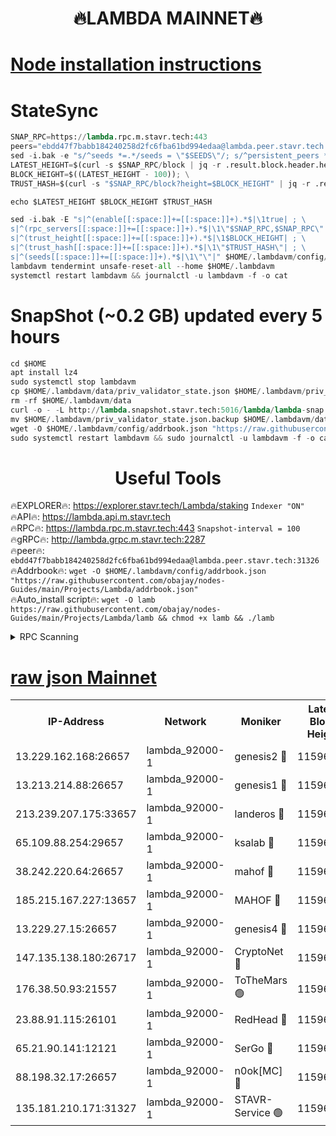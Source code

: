 <h1 align="center"> 🔥LAMBDA MAINNET🔥</h1>


[Node installation instructions](https://github.com/obajay/nodes-Guides/tree/main/Projects/Lambda)
=


# StateSync
```python
SNAP_RPC=https://lambda.rpc.m.stavr.tech:443
peers="ebdd47f7babb184240258d2fc6fba61bd994edaa@lambda.peer.stavr.tech:31326" 
sed -i.bak -e "s/^seeds *=.*/seeds = \"$SEEDS\"/; s/^persistent_peers *=.*/persistent_peers = \"$PEERS\"/" $HOME/.lambdavm/config/config.toml
LATEST_HEIGHT=$(curl -s $SNAP_RPC/block | jq -r .result.block.header.height); \
BLOCK_HEIGHT=$((LATEST_HEIGHT - 100)); \
TRUST_HASH=$(curl -s "$SNAP_RPC/block?height=$BLOCK_HEIGHT" | jq -r .result.block_id.hash)

echo $LATEST_HEIGHT $BLOCK_HEIGHT $TRUST_HASH

sed -i.bak -E "s|^(enable[[:space:]]+=[[:space:]]+).*$|\1true| ; \
s|^(rpc_servers[[:space:]]+=[[:space:]]+).*$|\1\"$SNAP_RPC,$SNAP_RPC\"| ; \
s|^(trust_height[[:space:]]+=[[:space:]]+).*$|\1$BLOCK_HEIGHT| ; \
s|^(trust_hash[[:space:]]+=[[:space:]]+).*$|\1\"$TRUST_HASH\"| ; \
s|^(seeds[[:space:]]+=[[:space:]]+).*$|\1\"\"|" $HOME/.lambdavm/config/config.toml
lambdavm tendermint unsafe-reset-all --home $HOME/.lambdavm
systemctl restart lambdavm && journalctl -u lambdavm -f -o cat

```
# SnapShot (~0.2 GB) updated every 5 hours
```python
cd $HOME
apt install lz4
sudo systemctl stop lambdavm
cp $HOME/.lambdavm/data/priv_validator_state.json $HOME/.lambdavm/priv_validator_state.json.backup
rm -rf $HOME/.lambdavm/data
curl -o - -L http://lambda.snapshot.stavr.tech:5016/lambda/lambda-snap.tar.lz4 | lz4 -c -d - | tar -x -C $HOME/.lambdavm --strip-components 2
mv $HOME/.lambdavm/priv_validator_state.json.backup $HOME/.lambdavm/data/priv_validator_state.json
wget -O $HOME/.lambdavm/config/addrbook.json "https://raw.githubusercontent.com/obajay/nodes-Guides/main/Projects/Lambda/addrbook.json"
sudo systemctl restart lambdavm && sudo journalctl -u lambdavm -f -o cat
```
 <h1 align="center"> Useful Tools</h1>

🔥EXPLORER🔥:      https://explorer.stavr.tech/Lambda/staking	        `Indexer "ON"` \
🔥API🔥: 			 		 https://lambda.api.m.stavr.tech \
🔥RPC🔥:           https://lambda.rpc.m.stavr.tech:443	              `Snapshot-interval = 100` \
🔥gRPC🔥:          http://lambda.grpc.m.stavr.tech:2287 \
🔥peer🔥:					 `ebdd47f7babb184240258d2fc6fba61bd994edaa@lambda.peer.stavr.tech:31326` \
🔥Addrbook🔥:    ```wget -O $HOME/.lambdavm/config/addrbook.json "https://raw.githubusercontent.com/obajay/nodes-Guides/main/Projects/Lambda/addrbook.json"``` \
🔥Auto_install script🔥: ```wget -O lamb https://raw.githubusercontent.com/obajay/nodes-Guides/main/Projects/Lambda/lamb && chmod +x lamb && ./lamb```


<details>
<summary>RPC Scanning</summary>

<h2 align="center"> We scan nodes in real time every 4 hours. And we provide the final result of RPC endpoints.
We cannot influence the operation of these nodes in any way. </h2>


```python
If Voting Power is higher than 0 --> then the Node is a validator of the network and may be subject to attack and be a potential threat to the chain.
```
```python
We marked such validators with a red symbol
```

</details>

[raw json Mainnet](https://rpc-check.lambm.stavr.tech/lambm/rpc-lambm-result.json)
=


<table><tr><th>IP-Address</th><th>Network</th><th>Moniker</th><th>Latest Block Height</th><th>Earliest Block Height</th><th>Catching Up</th><th>Tx Index</th><th>Voting Power</th><th>Scan Time</th></tr><tr><td>13.229.162.168:26657</td><td>lambda_92000-1</td><td>genesis2 🔴</td><td>11596456</td><td>1</td><td>False</td><td>on</td><td>16878690</td><td>2024-02-07T19:46:22.316264761UTC</td></tr><tr><td>13.213.214.88:26657</td><td>lambda_92000-1</td><td>genesis1 🔴</td><td>11596457</td><td>1</td><td>False</td><td>on</td><td>107835</td><td>2024-02-07T19:46:27.199053558UTC</td></tr><tr><td>213.239.207.175:33657</td><td>lambda_92000-1</td><td>landeros 🔴</td><td>11596454</td><td>8136001</td><td>False</td><td>off</td><td>1429674</td><td>2024-02-07T19:46:14.613741760UTC</td></tr><tr><td>65.109.88.254:29657</td><td>lambda_92000-1</td><td>ksalab 🔴</td><td>11596458</td><td>8715001</td><td>False</td><td>on</td><td>510465</td><td>2024-02-07T19:46:30.364562557UTC</td></tr><tr><td>38.242.220.64:26657</td><td>lambda_92000-1</td><td>mahof 🔴</td><td>11596454</td><td>10131001</td><td>False</td><td>off</td><td>770350</td><td>2024-02-07T19:46:10.234331686UTC</td></tr><tr><td>185.215.167.227:13657</td><td>lambda_92000-1</td><td>MAHOF 🔴</td><td>11596456</td><td>10134001</td><td>False</td><td>on</td><td>2051510</td><td>2024-02-07T19:46:25.966085163UTC</td></tr><tr><td>13.229.27.15:26657</td><td>lambda_92000-1</td><td>genesis4 🔴</td><td>11596456</td><td>11043001</td><td>False</td><td>on</td><td>9665448</td><td>2024-02-07T19:46:25.623491280UTC</td></tr><tr><td>147.135.138.180:26717</td><td>lambda_92000-1</td><td>CryptoNet 🔴</td><td>11596457</td><td>11383001</td><td>False</td><td>off</td><td>769948</td><td>2024-02-07T19:46:27.488511842UTC</td></tr><tr><td>176.38.50.93:21557</td><td>lambda_92000-1</td><td>ToTheMars 🟢</td><td>11596458</td><td>11395001</td><td>False</td><td>on</td><td>0</td><td>2024-02-07T19:46:33.203418070UTC</td></tr><tr><td>23.88.91.115:26101</td><td>lambda_92000-1</td><td>RedHead 🔴</td><td>11596455</td><td>11496455</td><td>False</td><td>off</td><td>553202</td><td>2024-02-07T19:46:14.928404073UTC</td></tr><tr><td>65.21.90.141:12121</td><td>lambda_92000-1</td><td>SerGo 🔴</td><td>11596459</td><td>11496459</td><td>False</td><td>off</td><td>10612057</td><td>2024-02-07T19:46:33.587758679UTC</td></tr><tr><td>88.198.32.17:26657</td><td>lambda_92000-1</td><td>n0ok[MC] 🔴</td><td>11596460</td><td>11496460</td><td>False</td><td>off</td><td>1578630</td><td>2024-02-07T19:46:36.601529318UTC</td></tr><tr><td>135.181.210.171:31327</td><td>lambda_92000-1</td><td>STAVR-Service 🟢</td><td>11596458</td><td>11595001</td><td>False</td><td>on</td><td>0</td><td>2024-02-07T19:46:29.903130082UTC</td></tr></table>

